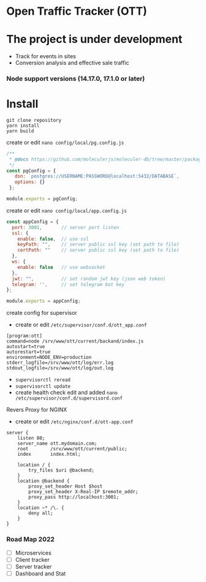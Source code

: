 # Open Traffic Tracker (OTT)

# The project is under development

 * Track for events in sites
 * Conversion analysis and effective sale traffic
 
### Node support versions (14.17.0, 17.1.0  or later)

# Install
```
git clone repository
yarn install
yarn build
``` 
create or edit `nano config/local/pg.config.js`
```js
/**
 * @docs https://github.com/moleculerjs/moleculer-db/tree/master/packages/moleculer-db-adapter-sequelize#readme
 */
const pgConfig = {
   dsn: `postgres://USERNAME:PASSWORD@localhost:5432/DATABASE`,
   options: {}
 };

module.exports = pgConfig;
```
create or edit `nano config/local/app.config.js`
```js
const appConfig = {
  port: 3001,       // server port listen
  ssl: {
    enable: false,  // use ssl 
    keyPath: "",    // server public ssl key (set path to file)
    certPath: ""    // server public ssl key (set path to file)
  },
  ws: {
    enable: false   // use websocket 
  },
  jwt: "",          // set random jwt key (json web token)
  telegram: '',     // set telegram bot key
};

module.exports = appConfig;
```
create config for supervisor
* create or edit `/etc/supervisor/conf.d/ott_app.conf`
```
[program:ott]
command=node /srv/www/ott/current/backand/index.js
autostart=true
autorestart=true
environment=NODE_ENV=production
stderr_logfile=/srv/www/ott/log/err.log
stdout_logfile=/srv/www/ott/log/out.log
```
* `supervisorctl reread`
* `supervisorctl update`
* create health check
edit and added `nano /etc/supervisor/conf.d/supervisord.conf`

Revers Proxy for NGINX

* create or edit `/etc/nginx/conf.d/ott-app.conf`
```
server {
    listen 80;
    server_name ott.mydomain.com;
    root        /srv/www/ott/current/public;
    index       index.html;    

    location / {
        try_files $uri @backend;
    }
    location @backend {
        proxy_set_header Host $host
        proxy_set_header X-Real-IP $remote_addr;
        proxy_pass http://localhost:3001;
    }
    location ~* /\. {
        deny all;
    }
}
```

### Road Map 2022
 * [ ] Microservices
 * [ ] Client tracker
 * [ ] Server tracker
 * [ ] Dashboard and Stat
